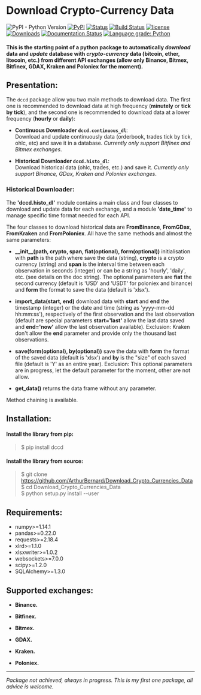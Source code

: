 # Download Crypto-Currency Data

![PyPI - Python Version](https://img.shields.io/pypi/pyversions/dccd)
[![PyPI](https://img.shields.io/pypi/v/dccd.svg)](https://pypi.org/project/dccd/)
[![Status](https://img.shields.io/pypi/status/dccd.svg?colorB=blue)](https://pypi.org/project/dccd/)
[![Build Status](https://travis-ci.org/ArthurBernard/Download_Crypto_Currencies_Data.svg?branch=master)](https://travis-ci.org/ArthurBernard/Download_Crypto_Currencies_Data)
[![license](https://img.shields.io/github/license/ArthurBernard/Download_Crypto_Currencies_Data.svg)](https://github.com/ArthurBernard/Download_Crypto_Currencies_Data/blob/master/LICENSE.txt)
[![Downloads](https://pepy.tech/badge/dccd)](https://pepy.tech/project/dccd)
[![Documentation Status](https://readthedocs.org/projects/download-crypto-currencies-data/badge/?version=latest)](https://download-crypto-currencies-data.readthedocs.io/en/latest/?badge=latest)
[![Language grade: Python](https://img.shields.io/lgtm/grade/python/g/ArthurBernard/Download_Crypto_Currencies_Data.svg?logo=lgtm&logoWidth=18)](https://lgtm.com/projects/g/ArthurBernard/Download_Crypto_Currencies_Data/context:python)

#### This is the starting point of a python package to automatically *download* data and *update* database with *crypto-currency* data (bitcoin, ether, litecoin, etc.) from different API exchanges (allow only Binance, Bitmex, Bitfinex, GDAX, Kraken and Poloniex for the moment).

## Presentation:

The ``dccd`` package allow you two main methods to download data. The first one is recommended to download data at high frequency (**minutely** or **tick by tick**), and the second one is recommended to download data at a lower frequency (**hourly** or **daily**):

- **Continuous Downloader `dccd.continuous_dl`**:   
   Download and update continuously data (orderbook, trades tick by tick, ohlc, etc) and save it in a database. *Currently only support Bitfinex and Bitmex exchanges*.

- **Historical Downloader `dccd.histo_dl`**:   
   Download historical data (ohlc, trades, etc.) and save it. *Currently only support Binance, GDax, Kraken and Poloniex exchanges*.

### Historical Downloader:

The **'dccd.histo_dl'** module contains a main class and four classes to download and update data for each exchange, and a module **'date_time'** to manage specific time format needed for each API.

The four classes to download historical data are **FromBinance**, **FromGDax**, **FromKraken** and **FromPoloniex**. All have the same methods and almost the same parameters:    

- **\_\_init\_\_(path, crypto, span, fiat(optional), form(optional))** initialisation with **path** is the path where save the data (string), **crypto** is a crypto currency (string) and **span** is the interval time between each observation in seconds (integer) or can be a string as 'hourly', 'daily', etc. (see details on the doc string). The optional parameters are **fiat** the second currency (default is 'USD' and 'USDT' for poloniex and binance) and **form** the format to save the data (default is 'xlsx').    

- **import\_data(start, end)** download data with **start** and **end** the timestamp (integer) or the date and time (string as 'yyyy-mm-dd hh:mm:ss'), respectively of the first observation and the last observation (default are special parameters **start='last'** allow the last data saved and **end='now'** allow the last observation available). Exclusion: Kraken don't allow the **end** parameter and provide only the thousand last observations.    

- **save(form(optional), by(optional))** save the data with **form** the format of the saved data (default is 'xlsx') and **by** is the "size" of each saved file (default is 'Y' as an entire year). Exclusion: This optional parameters are in progress, let the default parameter for the moment, other are not allow.    

- **get_data()** returns the data frame without any parameter.    

Method chaining is available.

## Installation:

#### Install the library from pip:

> $ pip install dccd

#### Install the library from source:

> $ git clone https://github.com/ArthurBernard/Download_Crypto_Currencies_Data   
> $ cd Download_Crypto_Currencies_Data   
> $ python setup.py install --user

## Requirements:

- numpy>=1.14.1   
- pandas>=0.22.0   
- requests>=2.18.4   
- xlrd>=1.1.0   
- xlsxwriter>=1.0.2   
- websockets>=7.0.0   
- scipy>=1.2.0   
- SQLAlchemy>=1.3.0   

## Supported exchanges:

- **Binance.**

- **Bitfinex.**

- **Bitmex.**

- **GDAX.**

- **Kraken.**

- **Poloniex.**


***
*Package not achieved, always in progress. This is my first one package, all advice is welcome.*
